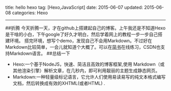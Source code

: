 title: hello hexo
tag: [Hexo,JavaScript]
date: 2015-06-07
updated: 2015-06-08
categories: Hexo

---
##折腾
今天折腾一天，才在github上搭建起自己的博客。上午我还是不知道Hexo是干啥的小白，下午google了好久才明白，然后学着网上的教程一步一步自己搭建环境。
搭完环境，想写个demo，发现自己不会用Markdown。不过好在Markdown比较简单，一会儿就知道个大概了。可以在[简书](http://www.jianshu.com/)在线练习，CSDN也支持Markdown语言。
##总结一下
* Hexo:一个基于NodeJS，快速、简洁且高效的博客框架,使用 Markdown（或其他渲染引擎）解析文章，在几秒内，即可利用靓丽的主题生成静态网页。
* Markdown:一种轻量级标记语言，它允许人们使用易读易写的纯文本格式编写文档，然后转换成有效的XHTML(或者HTML) .



